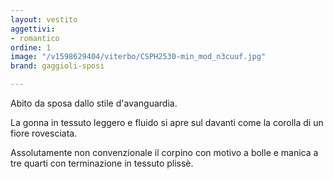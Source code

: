```yaml
---
layout: vestito
aggettivi:
- romantico
ordine: 1
image: "/v1598629404/viterbo/CSPH2530-min_mod_n3cuuf.jpg"
brand: gaggioli-sposi

---
```

Abito da sposa dallo stile d'avanguardia.

La gonna in tessuto leggero e fluido si apre sul davanti come la corolla di un fiore rovesciata.

Assolutamente non convenzionale il corpino con motivo a bolle e manica a tre quarti con terminazione in tessuto plissè.